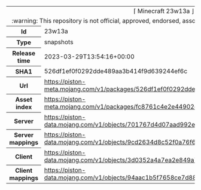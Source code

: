 <html><table>
<tr><td colspan="2" align="center"><img width="0" height="0"><br/>⌈ Minecraft 23w13a ⌋<br/><img width="0" height="0"></td></tr>
<tr><td colspan="2" align="center"><img width="0" height="0"><br/>
:warning: This repository is not official, approved, endorsed, associated or connected with Mojang :warning:
<br/><img width="0" height="0"></td></tr>
<tr><th>Id</th><td>23w13a</td></tr>
<tr><th>Type</th><td>snapshots</td></tr>
<tr><th>Release time</th><td>2023-03-29T13:54:16+00:00</td></tr>
<tr><th>SHA1</th><td>526df1ef0f0292dde489aa3b414f9d639244ef6c</td></tr>
<tr><th>Url</th><td><a href="https://piston-meta.mojang.com/v1/packages/526df1ef0f0292dde489aa3b414f9d639244ef6c/23w13a.json">https://piston-meta.mojang.com/v1/packages/526df1ef0f0292dde489aa3b414f9d639244ef6c/23w13a.json</a></td></tr>
<tr><th>Asset index</th><td><a href="https://piston-meta.mojang.com/v1/packages/fc8761c4e2e44902e5b938178543542f4c94bae9/3.json">https://piston-meta.mojang.com/v1/packages/fc8761c4e2e44902e5b938178543542f4c94bae9/3.json</a></td></tr>
<tr><th>Server</th><td><a href="https://piston-data.mojang.com/v1/objects/701767d4d07aad992e3e2875ae5d1485cebf66e0/server.jar">https://piston-data.mojang.com/v1/objects/701767d4d07aad992e3e2875ae5d1485cebf66e0/server.jar</a></td></tr>
<tr><th>Server mappings</th><td><a href="https://piston-data.mojang.com/v1/objects/9cd2634d8c52f0a76f63d4ea89c77c9ccaf662c2/server.txt">https://piston-data.mojang.com/v1/objects/9cd2634d8c52f0a76f63d4ea89c77c9ccaf662c2/server.txt</a></td></tr>
<tr><th>Client</th><td><a href="https://piston-data.mojang.com/v1/objects/3d0352a4a7ea2e849a7675b37b1c87e07884da50/client.jar">https://piston-data.mojang.com/v1/objects/3d0352a4a7ea2e849a7675b37b1c87e07884da50/client.jar</a></td></tr>
<tr><th>Client mappings</th><td><a href="https://piston-data.mojang.com/v1/objects/94aac1b5f7658ce7d88b76bf787944c39ed0a5b6/client.txt">https://piston-data.mojang.com/v1/objects/94aac1b5f7658ce7d88b76bf787944c39ed0a5b6/client.txt</a></td></tr>
</table></html>